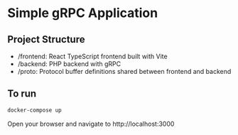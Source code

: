 # Simple gRPC Application

## Project Structure

- /frontend: React TypeScript frontend built with Vite
- /backend: PHP backend with gRPC
- /proto: Protocol buffer definitions shared between frontend and backend

## To run

```sh
docker-compose up
```

Open your browser and navigate to http://localhost:3000
